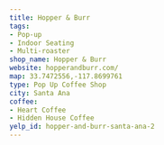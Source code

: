 ```yaml
---
title: Hopper & Burr
tags:
- Pop-up
- Indoor Seating
- Multi-roaster
shop_name: Hopper & Burr
website: hopperandburr.com/
map: 33.7472556,-117.8699761
type: Pop Up Coffee Shop
city: Santa Ana
coffee:
- Heart Coffee
- Hidden House Coffee
yelp_id: hopper-and-burr-santa-ana-2
---
```


